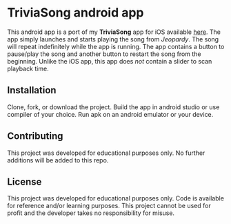 # TriviaSong android app

This android app is a port of my **TriviaSong** app for iOS available
[here](https://github.com/pmheintz/TriviaSong "TriviaSong iOS repo"). The app simply
launches and starts playing the song from _Jeopardy_. The song will repeat
indefinitely while the app is running. The app contains a button to pause/play
the song and another button to restart the song from the
beginning. Unlike the iOS app, this app does _not_ contain a slider to scan
playback time.

## Installation

Clone, fork, or download the project. Build the app in android studio or use
compiler of your choice. Run apk on an android emulator or your device.

## Contributing

This project was developed for educational purposes only. No further additions
will be added to this repo.

## License

This project was developed for educational purposes only. Code is available for
reference and/or learning purposes. This project cannot be used for profit
and the developer takes no responsibility for misuse.
